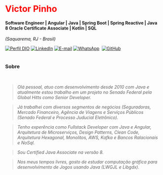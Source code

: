 <br >

<h1> 
  <a href="https://www.linkedin.com/in/victor-pinho-208779a8/" style="color: #f00 !important; text-decoration: none; color: inherit;">
    <span>Victor Pinho</span>
  </a>
</h1>

#### Software Engineer | Angular | Java | Spring Boot | Spring Reactive | Java 8 Oracle Certificate Associate | Kotlin | SQL
<i>(Saquarema, RJ - Brasil)</i>

[![Perfil DIO](https://img.shields.io/badge/-Meu%20Perfil%20na%20DIO-0077B5?style=for-the-badge&logo=gitbook&logoColor=white)](https://www.dio.me/users/vtsppinho)
[![LinkedIn](https://img.shields.io/badge/linkedin-%230077B5.svg?style=for-the-badge&logo=linkedin&logoColor=white)](https://www.linkedin.com/in/victor-pinho-208779a8/)
[![E-mail](https://img.shields.io/badge/-Email-0077B5?style=for-the-badge&logo=microsoft-outlook&logoColor=white)](mailto:vtsppinho@gmail.com)
[![WhatsApp](https://img.shields.io/badge/WhatsApp-0077B5?style=for-the-badge&logo=whatsapp&logoColor=white)](https://wa.me/55+21+987166490)  
[![GitHub](https://img.shields.io/badge/GitHub-0077B5?style=for-the-badge&logo=github&logoColor=white)](https://github.com/vtspp)
<br />
<br />

### Sobre 
<i>
<br />
  
> Olá pessoal, atuo com desenvolvimento desde 2010 com Java e atualmente estou trabalho em um projeto no Senado Federal pela Global Hitts como Senior Developer. 
  
> Já trabalhei com diversos segmentos de negócios (Seguradoras, Mercado Financeiro, Agência de Viagens e Serviços Públicos (Senado Federal e Processo Juducial Eletrônico).
  
> Tenho experência como Fullstack Developer com Java e Angular, Arquitetura de Microserviços, Design Patterns, Clean Code, Arquitetura Hexagonal, Monolitos, AWS, Kafka e Bancos Ralacionais e NoSql.
  
> Sou Certified Java Associate na versão 8.
  
> Nos meus tempos livres, gosto de estudar computação gráfica para desenvolvimento de Jogos usando Java (LWGJL e Libgdx).
<br />
<br />
</i>

<br />


